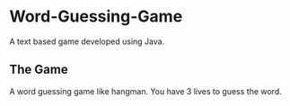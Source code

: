 # Word-Guessing-Game
A text based game developed using Java.

## The Game
A word guessing game like hangman. You have 3 lives to guess the word.

